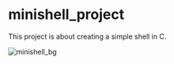 # minishell_project
This project is about creating a simple shell in C.

![minishell_bg](https://github.com/user-attachments/assets/a1ca7518-0489-4123-82ed-dcc76bfc622d)
